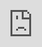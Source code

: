 +++
date        = "2017-09-22"
title       = "Radar CTTI"
description = "Radar tecnològic del CTTI"
sections    = ["Radar"]
categories  = ["radar"]
weight= 5
+++

Aquest és el Radar tecnològic del CTTI
<style type="text/css">
  body, html
  {
    margin: 0; padding: 0; height: 100%; overflow: hidden;
  }

            #content
            {
                position:absolute; left: 0; right: 0; bottom: 0; top: 0px; 
            }
</style>
<div id="content">
<iframe width=100% height="100%" frameborder="0" src="https://radar.thoughtworks.com/?sheetId=https%3A%2F%2Fdocs.google.com%2Fspreadsheets%2Fd%2F1waDG0_W3-yNiAaUfxcZhTKvl7AUCgXwQw8mdPjCz86U%2Fpubhtml"></iframe>
</div>



